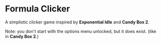 # Formula Clicker

A simplistic clicker game inspired by **Exponential Idle** and **Candy Box 2**.

Note: you don't start with the options menu unlocked, but it does exist. (like in **Candy Box 2**.)
